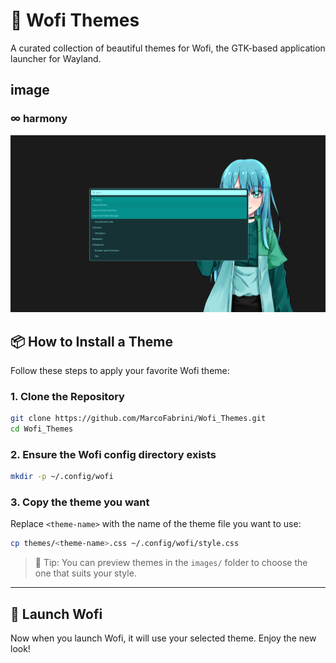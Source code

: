# 🌈 Wofi Themes

A curated collection of beautiful themes for Wofi, the GTK-based application launcher for Wayland.

## image

### ∞ harmony

![harmony](images/harmony.png)

## 📦 How to Install a Theme

Follow these steps to apply your favorite Wofi theme:

### 1. Clone the Repository

```bash
git clone https://github.com/MarcoFabrini/Wofi_Themes.git
cd Wofi_Themes
```

### 2. Ensure the Wofi config directory exists

```bash
mkdir -p ~/.config/wofi
```

### 3. Copy the theme you want

Replace `<theme-name>` with the name of the theme file you want to use:

```bash
cp themes/<theme-name>.css ~/.config/wofi/style.css
```

> 🎨 Tip: You can preview themes in the `images/` folder to choose the one that suits your style.

---

## 🚀 Launch Wofi

Now when you launch Wofi, it will use your selected theme. Enjoy the new look!
